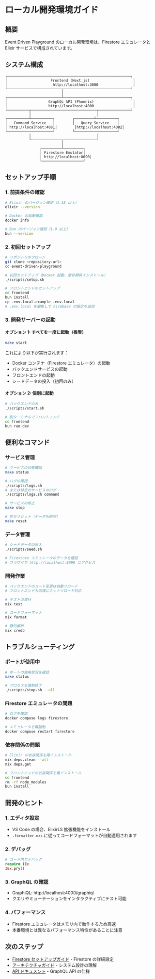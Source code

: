 # ローカル開発環境ガイド

## 概要

Event Driven Playground のローカル開発環境は、Firestore エミュレータと Elixir サービスで構成されています。

## システム構成

```
┌─────────────────────────────────────────────────────────┐
│                    Frontend (Next.js)                    │
│                     http://localhost:3000                │
└─────────────────────────┬───────────────────────────────┘
                          │
┌─────────────────────────┴───────────────────────────────┐
│                   GraphQL API (Phoenix)                  │
│                   http://localhost:4000                  │
└──────────┬──────────────────────────────┬───────────────┘
           │                              │
┌──────────┴──────────┐        ┌─────────┴──────────┐
│   Command Service   │        │   Query Service    │
│ http://localhost:4081│        │http://localhost:4082│
└─────────────────────┘        └────────────────────┘
           │                              │
           └──────────────┬───────────────┘
                          │
                ┌─────────┴─────────┐
                │ Firestore Emulator│
                │ http://localhost:8090│
                └───────────────────┘
```

## セットアップ手順

### 1. 前提条件の確認

```bash
# Elixir のバージョン確認（1.18 以上）
elixir --version

# Docker の起動確認
docker info

# Bun のバージョン確認（1.0 以上）
bun --version
```

### 2. 初回セットアップ

```bash
# リポジトリのクローン
git clone <repository-url>
cd event-driven-playground

# 初回セットアップ（Docker 起動、依存関係インストール）
./scripts/setup.sh

# フロントエンドのセットアップ
cd frontend
bun install
cp .env.local.example .env.local
# .env.local を編集して Firebase の設定を追加
```

### 3. 開発サーバーの起動

#### オプション 1: すべてを一度に起動（推奨）

```bash
make start
```

これにより以下が実行されます：
- Docker コンテナ（Firestore エミュレータ）の起動
- バックエンドサービスの起動
- フロントエンドの起動
- シードデータの投入（初回のみ）

#### オプション 2: 個別に起動

```bash
# バックエンドのみ
./scripts/start.sh

# 別ターミナルでフロントエンド
cd frontend
bun run dev
```

## 便利なコマンド

### サービス管理

```bash
# サービスの状態確認
make status

# ログの確認
./scripts/logs.sh
# または特定のサービスのログ
./scripts/logs.sh command

# サービスの停止
make stop

# 完全リセット（データも削除）
make reset
```

### データ管理

```bash
# シードデータの投入
./scripts/seed.sh

# Firestore エミュレータのデータを確認
# ブラウザで http://localhost:8090 にアクセス
```

### 開発作業

```bash
# バックエンドのコード変更は自動リロード
# フロントエンドも同様にホットリロード対応

# テストの実行
mix test

# コードフォーマット
mix format

# 静的解析
mix credo
```

## トラブルシューティング

### ポートが使用中

```bash
# ポートの使用状況を確認
make status

# プロセスを強制終了
./scripts/stop.sh --all
```

### Firestore エミュレータの問題

```bash
# ログを確認
docker compose logs firestore

# エミュレータを再起動
docker compose restart firestore
```

### 依存関係の問題

```bash
# Elixir の依存関係を再インストール
mix deps.clean --all
mix deps.get

# フロントエンドの依存関係を再インストール
cd frontend
rm -rf node_modules
bun install
```

## 開発のヒント

### 1. エディタ設定

- VS Code の場合、ElixirLS 拡張機能をインストール
- `.formatter.exs` に従ってコードフォーマットが自動適用されます

### 2. デバッグ

```elixir
# コード内でデバッグ
require IEx
IEx.pry()
```

### 3. GraphQL の確認

- GraphiQL: http://localhost:4000/graphiql
- クエリやミューテーションをインタラクティブにテスト可能

### 4. パフォーマンス

- Firestore エミュレータはメモリ内で動作するため高速
- 本番環境とは異なるパフォーマンス特性があることに注意

## 次のステップ

- [Firestore セットアップガイド](./FIRESTORE_SETUP.md) - Firestore の詳細設定
- [アーキテクチャガイド](./ARCHITECTURE.md) - システム設計の理解
- [API ドキュメント](./API.md) - GraphQL API の仕様